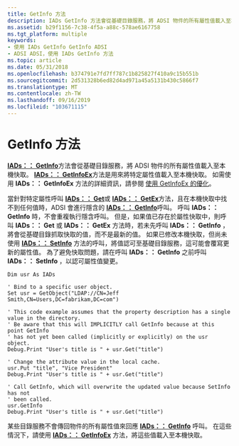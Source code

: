 ```yaml
---
title: GetInfo 方法
description: IADs GetInfo 方法會從基礎目錄服務，將 ADSI 物件的所有屬性值載入至本機快取。
ms.assetid: b29f1156-7c38-4f5a-a88c-578ae6167758
ms.tgt_platform: multiple
keywords:
- 使用 IADs GetInfo GetInfo ADSI
- ADSI ADSI，使用 IADs GetInfo 方法
ms.topic: article
ms.date: 05/31/2018
ms.openlocfilehash: b374791e7fd7ff787c1b825827f410a9c15b551b
ms.sourcegitcommit: 2d531328b6ed82d4ad971a45a5131b430c5866f7
ms.translationtype: MT
ms.contentlocale: zh-TW
ms.lasthandoff: 09/16/2019
ms.locfileid: "103671115"
---
```

# <a name="the-getinfo-method"></a>GetInfo 方法

[**IADs：： GetInfo**](/windows/desktop/api/Iads/nf-iads-iads-getinfo)方法會從基礎目錄服務，將 ADSI 物件的所有屬性值載入至本機快取。 [**IADs：： GetInfoEx**](/windows/desktop/api/Iads/nf-iads-iads-getinfoex)方法是用來將特定屬性值載入至本機快取。 如需使用 **IADs：： GetInfoEx** 方法的詳細資訊，請參閱 [使用 GetInfoEx 的優化](optimization-using-getinfoex.md)。

當針對特定屬性呼叫 [**IADs：： Get**](/windows/desktop/api/Iads/nf-iads-iads-get)或 [**IADs：： GetEx**](/windows/desktop/api/Iads/nf-iads-iads-getex)方法，且在本機快取中找不到任何值時，ADSI 會進行隱含的 [**IADs：： GetInfo**](/windows/desktop/api/Iads/nf-iads-iads-getinfo)呼叫。 呼叫 **IADs：： GetInfo** 時，不會重複執行隱含呼叫。 但是，如果值已存在於屬性快取中，則呼叫 **IADs：： Get** 或 **IADs：： GetEx** 方法時，若未先呼叫 **IADs：： GetInfo** ，將會從基礎目錄抓取快取的值，而不是最新的值。 如果已修改本機快取，但尚未使用 [**IADs：： SetInfo**](/windows/desktop/api/Iads/nf-iads-iads-setinfo) 方法的呼叫，將值認可至基礎目錄服務，這可能會覆寫更新的屬性值。 為了避免快取問題，請在呼叫 **IADs：： GetInfo** 之前呼叫 **IADs：： SetInfo** ，以認可屬性值變更。


```VB
Dim usr As IADs

' Bind to a specific user object.
Set usr = GetObject("LDAP://CN=Jeff Smith,CN=Users,DC=fabrikam,DC=com")
 
' This code example assumes that the property description has a single value in the directory.
' Be aware that this will IMPLICITLY call GetInfo because at this point GetInfo
' has not yet been called (implicitly or explicitly) on the usr object.
Debug.Print "User's title is " + usr.Get("title")

' Change the attribute value in the local cache.
usr.Put "title", "Vice President"
Debug.Print "User's title is " + usr.Get("title")

' Call GetInfo, which will overwrite the updated value because SetInfo has not 
' been called.
usr.GetInfo
Debug.Print "User's title is " + usr.Get("title")
```



某些目錄服務不會傳回物件的所有屬性值來回應 [**IADs：： GetInfo**](/windows/desktop/api/Iads/nf-iads-iads-getinfo) 呼叫。 在這些情況下，請使用 [**IADs：： GetInfoEx**](/windows/desktop/api/Iads/nf-iads-iads-getinfoex) 方法，將這些值載入至本機快取。

 

 




